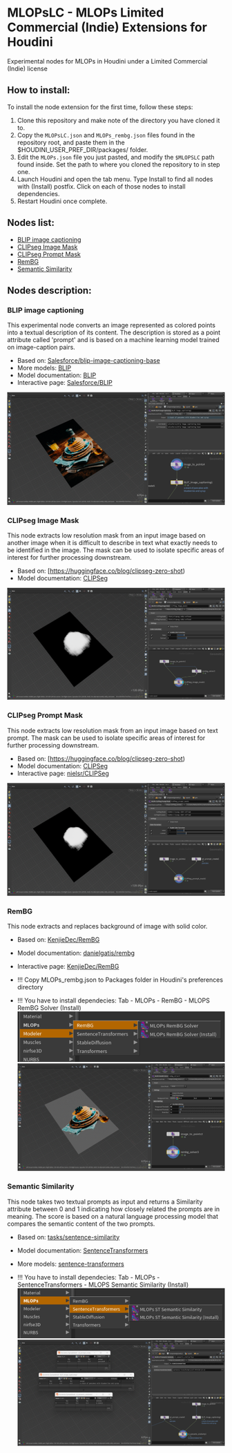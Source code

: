 # MLOPsLC - MLOPs Limited Commercial (Indie) Extensions for Houdini
 Experimental nodes for MLOPs in Houdini under a Limited Commercial (Indie) license
 
 ## How to install:
 To install the node extension for the first time, follow these steps:
1. Clone this repository and make note of the directory you have cloned it to.
2. Copy the `MLOPsLC.json` and `MLOPs_rembg.json` files found in the repository root, and paste them in the $HOUDINI_USER_PREF_DIR/packages/ folder.
3. Edit the `MLOPs.json` file you just pasted, and modify the `$MLOPSLC` path found inside. Set the path to where you cloned the repository to in step one.
4. Launch Houdini and open the tab menu. Type Install to find all nodes with (Install) postfix. Click on each of those nodes to install dependencies. 
5. Restart Houdini once complete.
 
 ## Nodes list:
- [BLIP image captioning](#blip-image-captioning)
- [CLIPseg Image Mask](#clipseg-image-mask)
- [CLIPseg Prompt Mask](#clipseg-prompt-mask)
- [RemBG](#rembg)
- [Semantic Similarity](#semantic-similarity)
 
 ## Nodes description:
 ### BLIP image captioning
This experimental node converts an image represented as colored points into a textual description of its content. The description is stored as a point attribute called 'prompt' and is based on a machine learning model trained on image-caption pairs.

- Based on: [Salesforce/blip-image-captioning-base](https://huggingface.co/Salesforce/blip-image-captioning-base)
- More models: [BLIP](https://huggingface.co/models?other=blip)
- Model documentation: [BLIP](https://huggingface.co/docs/transformers/model_doc/blip)
- Interactive page: [Salesforce/BLIP](https://huggingface.co/spaces/Salesforce/BLIP)

![Blip Image Captioning](/help/images/screenshot_BLIP_image_captioning.png)

### CLIPseg Image Mask
This node extracts low resolution mask from an input image based on another image when it is difficult to describe in text what exactly needs to be identified in the image. The mask can be used to isolate specific areas of interest for further processing downstream. 

- Based on: [https://huggingface.co/blog/clipseg-zero-shot)
- Model documentation: [CLIPSeg](https://huggingface.co/docs/transformers/main/en/model_doc/clipseg)

![CLIPseg Image Mask](/help/images/screenshot_CLIPSeg_image_mask.png)

### CLIPseg Prompt Mask
This node extracts low resolution mask from an input image based on text prompt. The mask can be used to isolate specific areas of interest for further processing downstream. 

- Based on: [https://huggingface.co/blog/clipseg-zero-shot)
- Model documentation: [CLIPSeg](https://huggingface.co/docs/transformers/main/en/model_doc/clipseg)
- Interactive page: [nielsr/CLIPSeg](https://huggingface.co/spaces/nielsr/CLIPSeg)

![CLIPseg Prompt Mask](/help/images/screenshot_CLIPSeg_prompt_mask.png)

### RemBG
This node extracts and replaces background of image with solid color. 

- Based on: [KenjieDec/RemBG](https://huggingface.co/spaces/nielsr/CLIPSeg/tree/main)
- Model documentation: [danielgatis/rembg](https://github.com/danielgatis/rembg)
- Interactive page: [KenjieDec/RemBG](https://huggingface.co/spaces/KenjieDec/RemBG)

- !!! Copy MLOPs_rembg.json to Packages folder in Houdini's preferences directory
- !!! You have to install dependecies: Tab - MLOPs - RemBG - MLOPS RemBG Solver (Install)
![RemBG Install](/help/images/screenshot_RemBG_install.png)
![RemBG](/help/images/screenshot_RemBG.png)

### Semantic Similarity
This node takes two textual prompts as input and returns a Similarity attribute between 0 and 1 indicating how closely related the prompts are in meaning. The score is based on a natural language processing model that compares the semantic content of the two prompts. 

- Based on: [tasks/sentence-similarity](https://huggingface.co/tasks/sentence-similarity)
- Model documentation: [SentenceTransformers ](https://www.sbert.net/)
- More models: [sentence-transformers](https://huggingface.co/models?library=sentence-transformers&pipeline_tag=sentence-similarity&sort=downloads)

- !!! You have to install dependecies: Tab - MLOPs - SentenceTransformers  - MLOPS Semantic Similarity (Install)
![Semantic Similarity Install](/help/images/screenshot_ST_semantic_similarity_install.png)
![Semantic Similarity](/help/images/screenshot_ST_semantic_similarity.png)
